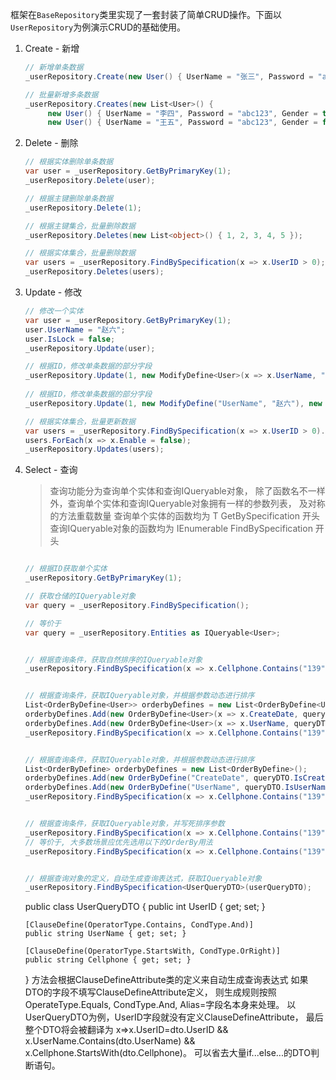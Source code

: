 框架在`BaseRepository`类里实现了一套封装了简单CRUD操作。下面以`UserRepository`为例演示CRUD的基础使用。

1. Create - 新增
   
   ```csharp
   // 新增单条数据
   _userRepository.Create(new User() { UserName = "张三", Password = "abc123", Gender = true, IsLock = false });

   // 批量新增多条数据
   _userRepository.Creates(new List<User>() {
        new User() { UserName = "李四", Password = "abc123", Gender = true, IsLock = false } ,
        new User() { UserName = "王五", Password = "abc123", Gender = false, IsLock = false }});
   ```

2. Delete - 删除
   
   ```csharp
   // 根据实体删除单条数据
   var user = _userRepository.GetByPrimaryKey(1);
   _userRepository.Delete(user);

   // 根据主键删除单条数据
   _userRepository.Delete(1);

   // 根据主键集合，批量删除数据
   _userRepository.Deletes(new List<object>() { 1, 2, 3, 4, 5 });

   // 根据实体集合，批量删除数据
   var users = _userRepository.FindBySpecification(x => x.UserID > 0);
   _userRepository.Deletes(users);
   ```

3. Update - 修改
   
   ```csharp
   // 修改一个实体
   var user = _userRepository.GetByPrimaryKey(1);
   user.UserName = "赵六";
   user.IsLock = false;
   _userRepository.Update(user);
   
   // 根据ID，修改单条数据的部分字段
   _userRepository.Update(1, new ModifyDefine<User>(x => x.UserName, "赵六"), new ModifyDefine<User>(x => x.IsLock, false));
 
   // 根据ID，修改单条数据的部分字段
   _userRepository.Update(1, new ModifyDefine("UserName", "赵六"), new ModifyDefine("IsLock", false));

   // 根据实体集合，批量更新数据
   var users = _userRepository.FindBySpecification(x => x.UserID > 0).ToList();
   users.ForEach(x => x.Enable = false);
   _userRepository.Updates(users);

   ```

4. Select - 查询
   
   >查询功能分为查询单个实体和查询IQueryable对象，
   除了函数名不一样外，查询单个实体和查询IQueryable对象拥有一样的参数列表，
   及对称的方法重载数量
   查询单个实体的函数均为 T GetBySpecification 开头
   查询IQueryable对象的函数均为 IEnumerable<T> FindBySpecification 开头

   ```csharp

   // 根据ID获取单个实体
   _userRepository.GetByPrimaryKey(1);

   // 获取仓储的IQueryable对象
   var query = _userRepository.FindBySpecification();

   // 等价于
   var query = _userRepository.Entities as IQueryable<User>;


   // 根据查询条件，获取自然排序的IQueryable对象
   _userRepository.FindBySpecification(x => x.Cellphone.Contains("139"));


   // 根据查询条件，获取IQueryable对象，并根据参数动态进行排序
   List<OrderByDefine<User>> orderbyDefines = new List<OrderByDefine<User>>();
   orderbyDefines.Add(new OrderByDefine<User>(x => x.CreateDate, queryDTO.IsCreateDateDesc));
   orderbyDefines.Add(new OrderByDefine<User>(x => x.UserName, queryDTO.IsUserNameDesc));
   _userRepository.FindBySpecification(x => x.Cellphone.Contains("139"), orderbyDefines.ToArray());


   // 根据查询条件，获取IQueryable对象，并根据参数动态进行排序
   List<OrderByDefine> orderbyDefines = new List<OrderByDefine>();
   orderbyDefines.Add(new OrderByDefine("CreateDate", queryDTO.IsCreateDateDesc));
   orderbyDefines.Add(new OrderByDefine("UserName", queryDTO.IsUserNameDesc));
   _userRepository.FindBySpecification(x => x.Cellphone.Contains("139"), orderbyDefines.ToArray();


   // 根据查询条件，获取IQueryable对象，并写死排序参数
   _userRepository.FindBySpecification(x => x.Cellphone.Contains("139"), query => query.OrderBy(x => x.UserID).ThenBy(x => x.UserName));
   // 等价于, 大多数场景应优先选用以下的OrderBy用法
   _userRepository.FindBySpecification(x => x.Cellphone.Contains("139")).OrderBy(x => x.UserID).ThenBy(x => x.UserName);
   

   // 根据查询对象的定义，自动生成查询表达式，获取IQueryable对象
   _userRepository.FindBySpecification<UserQueryDTO>(userQueryDTO);

   ```
   >  
      public class UserQueryDTO
   {
       public int UserID { get; set; }

       [ClauseDefine(OperatorType.Contains, CondType.And)]
       public string UserName { get; set; }

       [ClauseDefine(OperatorType.StartsWith, CondType.OrRight)]
       public string Cellphone { get; set; }
   }
    方法会根据ClauseDefineAttribute类的定义来自动生成查询表达式
    如果DTO的字段不填写ClauseDefineAttribute定义，
    则生成规则按照OperateType.Equals, CondType.And, Alias=字段名本身来处理。
    以UserQueryDTO为例，UserID字段就没有定义ClauseDefineAttribute，
    最后整个DTO将会被翻译为
    x=>x.UserID=dto.UserID && x.UserName.Contains(dto.UserName) && x.Cellphone.StartsWith(dto.Cellphone)。
    可以省去大量if...else...的DTO判断语句。
